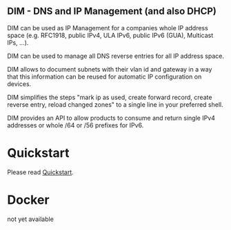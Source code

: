 ## DIM - DNS and IP Management (and also DHCP)

DIM can be used as IP Management for a companies whole IP address space (e.g. RFC1918, public IPv4, ULA IPv6, public IPv6 (GUA), Multicast IPs, ...).

DIM can be used to manage all DNS reverse entries for all IP address space.

DIM allows to document subnets with their vlan id and gateway in a way that this information can be reused for automatic IP configuration on devices.

DIM simplifies the steps "mark ip as used, create forward record, create reverse entry, reload changed zones" to a single line in your preferred shell.

DIM provides an API to allow products to consume and return single IPv4 addresses or whole /64 or /56 prefixes for IPv6.

# Quickstart
Please read [Quickstart](QUICKSTART.md).

# Docker
not yet available
